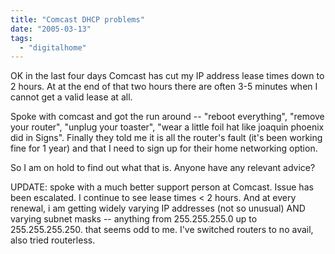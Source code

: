 ```yaml
---
title: "Comcast DHCP problems"
date: "2005-03-13"
tags: 
  - "digitalhome"
---
```


OK in the last four days Comcast has cut my IP address lease times down to 2 hours. At at the end of that two hours there are often 3-5 minutes when I cannot get a valid lease at all.

Spoke with comcast and got the run around -- "reboot everything", "remove your router", "unplug your toaster", "wear a little foil hat like joaquin phoenix did in Signs". Finally they told me it is all the router's fault (it's been working fine for 1 year) and that I need to sign up for their home networking option.

So I am on hold to find out what that is. Anyone have any relevant advice?

UPDATE: spoke with a much better support person at Comcast. Issue has been escalated. I continue to see lease times < 2 hours. And at every renewal, i am getting widely varying IP addresses (not so unusual) AND varying subnet masks -- anything from 255.255.255.0 up to 255.255.255.250. that seems odd to me. I've switched routers to no avail, also tried routerless.
